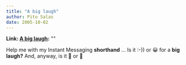 ```yaml
---
title: "A big laugh"
author: Pito Salas
date: 2005-10-02
---
```


**Link: [A big laugh](None):** ""

Help me with my Instant Messaging **shorthand** … Is it :-)) or 😀 for a **big
laugh?** And, anyway, is it 🙂 or 🙂


